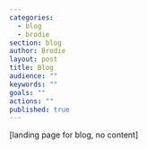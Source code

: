```yaml
---
categories: 
  - blog
  - brodie
section: blog
author: Brodie
layout: post
title: Blog
audience: ""
keywords: ""
goals: ""
actions: ""
published: true
---
```


[landing page for blog, no content]